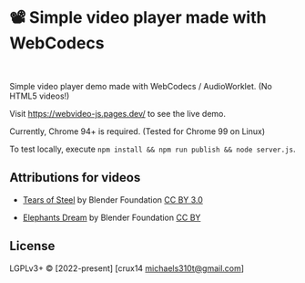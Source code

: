 # 📽 Simple video player made with WebCodecs

<br>

Simple video player demo made with WebCodecs / AudioWorklet. (No HTML5 videos!)  

Visit https://webvideo-js.pages.dev/ to see the live demo. 

Currently, Chrome 94+ is required. (Tested for Chrome 99 on Linux)  

To test locally, execute `npm install && npm run publish && node server.js`.  

## Attributions for videos

* [Tears of Steel](https://mango.blender.org/) by Blender Foundation [CC BY 3.0](https://creativecommons.org/licenses/by/3.0/)

* [Elephants Dream](https://orange.blender.org/) by Blender Foundation [CC BY](https://orange.blender.org/blog/creative-commons-license-2/)

## License

LGPLv3+ © [2022-present] [crux14 <michaels310t@gmail.com>]
